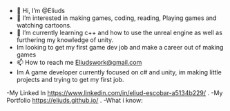 - 👋 Hi, I’m @Eliuds
- 👀 I’m interested in making games, coding, reading, Playing games and watching cartoons.
- 🌱 I’m currently learning c++ and how to use the unreal engine as well as furthering my knowledge of unity.
- Im looking to get my first game dev job and make a career out of making games
- 📫 How to reach me Eliudswork@gmail.com
- Im A game developer currently focused on c# and unity, im making little projects and trying to get my first job.

-My Linked In https://www.linkedin.com/in/eliud-escobar-a5134b229/ .
-My Portfolio https://eliuds.github.io/ .
-What i know:




<!---
Eliuds/Eliuds is a ✨ special ✨ repository because its `README.md` (this file) appears on your GitHub profile.
You can click the Preview link to take a look at your changes.
--->
